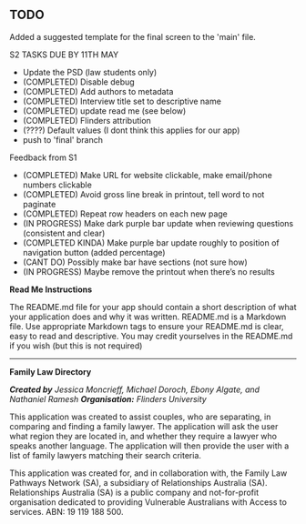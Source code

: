 ## TODO


Added a suggested template for the final screen to the 'main' file.

S2 TASKS DUE BY 11TH MAY

- Update the PSD (law students only)
- (COMPLETED) Disable debug
- (COMPLETED) Add authors to metadata
- (COMPLETED) Interview title set to descriptive name
- (COMPLETED) update read me (see below)
- (COMPLETED) Flinders attribution
- (????) Default values (I dont think this applies for our app)
- push to 'final' branch

Feedback from S1

- (COMPLETED) Make URL for website clickable, make email/phone numbers clickable
- (COMPLETED) Avoid gross line break in printout, tell word to not paginate
- (COMPLETED) Repeat row headers on each new page
- (IN PROGRESS) Make dark purple bar update when reviewing questions (consistent and clear)
- (COMPLETED KINDA) Make purple bar update roughly to position of navigation button (added percentage)
- (CANT DO) Possibly make bar have sections (not sure how)
- (IN PROGRESS) Maybe remove the printout when there’s no results

**Read Me Instructions**

The README.md file for your app should contain a short description of what your application does and why it was written.
README.md is a Markdown file. Use appropriate Markdown tags to ensure your README.md is clear, easy to read and descriptive.
You may credit yourselves in the README.md if you wish (but this is not required)

------------------------------------------------------------------------------------

**Family Law Directory**

***Created by*** *Jessica Moncrieff, Michael Doroch, Ebony Algate, and Nathaniel Ramesh*
***Organisation:*** *Flinders University*

This application was created to assist couples, who are separating, in comparing and finding a family lawyer. The application will ask the user what region they are located in, and whether they require a lawyer who speaks another language. The application will then provide the user with a list of family lawyers matching their search criteria.

This application was created for, and in collaboration with,  the Family Law Pathways Network (SA), a  subsidiary of Relationships Australia (SA). Relationships Australia (SA) is a public company and not-for-profit organisation dedicated to providing Vulnerable Australians with Access to services. ABN: 19 119 188 500.

